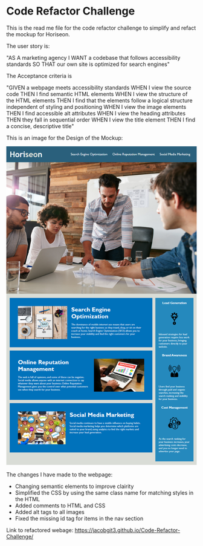 # Code Refactor Challenge

This is the read me file for the code refactor challenge to simplify and refact the mockup for Horiseon.

The user story is:

"AS A marketing agency
I WANT a codebase that follows accessibility standards
SO THAT our own site is optimized for search engines"

The Acceptance criteria is

"GIVEN a webpage meets accessibility standards
WHEN I view the source code
THEN I find semantic HTML elements
WHEN I view the structure of the HTML elements
THEN I find that the elements follow a logical structure independent of styling and positioning
WHEN I view the image elements
THEN I find accessible alt attributes
WHEN I view the heading attributes
THEN they fall in sequential order
WHEN I view the title element
THEN I find a concise, descriptive title"

This is an image for the Design of the Mockup:

![design-mockup](./docs/assets/images/mockup-design.png)

The changes I have made to the webpage:

- Changing semantic elements to improve clairity
- Simplified the CSS by using the same class name for matching styles in the HTML
- Added comments to HTML and CSS 
- Added alt tags to all images
- Fixed the missing id tag for items in the nav section

Link to refactored webage:
https://jacobgit3.github.io/Code-Refactor-Challenge/
